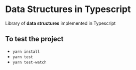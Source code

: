 # Data Structures in Typescript 

Library of **data structures** implemented in Typescript

## To test the project

- `yarn install`
- `yarn test`
- `yarn test-watch`
